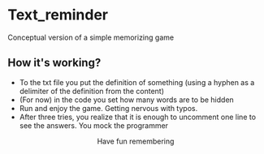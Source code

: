 # Text_reminder
Conceptual version of a simple memorizing game

## How it's working?
 - To the txt file you put the definition of something (using a hyphen as a delimiter of the definition from the content)
 - (For now) in the code you set how many words are to be hidden
 - Run and enjoy the game. Getting nervous with typos.
 - After three tries, you realize that it is enough to uncomment one line to see the answers. You mock the programmer


<center>
  Have fun remembering
</center>


